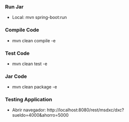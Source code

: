 ### Run Jar
* Local: mvn spring-boot:run

### Compile Code
* mvn clean compile -e

### Test Code
* mvn clean test -e

### Jar Code
* mvn clean package -e

### Testing Application
* Abrir navegador: http://localhost:8080/rest/msdxc/dxc?sueldo=4000&ahorro=5000
